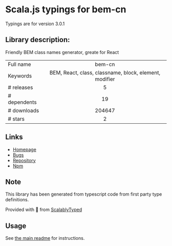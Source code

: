 
# Scala.js typings for bem-cn

Typings are for version 3.0.1

## Library description:
Friendly BEM class names generator, greate for React

|                    |                 |
| ------------------ | :-------------: |
| Full name          | bem-cn |
| Keywords           | BEM, React, class, classname, block, element, modifier |
| # releases         | 5 |
| # dependents       | 19 |
| # downloads        | 204647 |
| # stars            | 2 |

## Links
- [Homepage](https://github.com/albburtsev/bem-cn)
- [Bugs](https://github.com/albburtsev/bem-cn/issues)
- [Repository](https://github.com/albburtsev/bem-cn)
- [Npm](https://www.npmjs.com/package/bem-cn)
    


## Note
This library has been generated from typescript code from first party type definitions.

Provided with :purple_heart: from [ScalablyTyped](https://github.com/oyvindberg/ScalablyTyped)

## Usage
See [the main readme](../../readme.md) for instructions.


